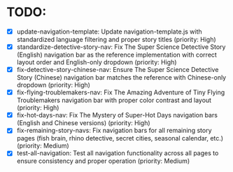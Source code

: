 # TODO:

- [x] update-navigation-template: Update navigation-template.js with standardized language filtering and proper story titles (priority: High)
- [x] standardize-detective-story-nav: Fix The Super Science Detective Story (English) navigation bar as the reference implementation with correct layout order and English-only dropdown (priority: High)
- [x] fix-detective-story-chinese-nav: Ensure The Super Science Detective Story (Chinese) navigation bar matches the reference with Chinese-only dropdown (priority: High)
- [x] fix-flying-troublemakers-nav: Fix The Amazing Adventure of Tiny Flying Troublemakers navigation bar with proper color contrast and layout (priority: High)
- [x] fix-hot-days-nav: Fix The Mystery of Super-Hot Days navigation bars (English and Chinese versions) (priority: High)
- [x] fix-remaining-story-navs: Fix navigation bars for all remaining story pages (fish brain, rhino detective, secret cities, seasonal calendar, etc.) (priority: Medium)
- [x] test-all-navigation: Test all navigation functionality across all pages to ensure consistency and proper operation (priority: Medium)
